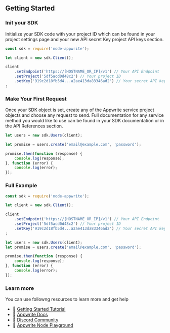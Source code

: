## Getting Started

### Init your SDK
Initialize your SDK code with your project ID which can be found in your project settings page and your new API secret Key project API keys section.

```js
const sdk = require('node-appwrite');

let client = new sdk.Client();

client
    .setEndpoint('https://[HOSTNAME_OR_IP]/v1') // Your API Endpoint
    .setProject('5df5acd0d48c2') // Your project ID
    .setKey('919c2d18fb5d4...a2ae413da83346ad2') // Your secret API key
;
```

### Make Your First Request
Once your SDK object is set, create any of the Appwrite service project objects and choose any request to send. Full documentation for any service method you would like to use can be found in your SDK documentation or in the API References section.

```js
let users = new sdk.Users(client);

let promise = users.create('email@example.com', 'password');

promise.then(function (response) {
    console.log(response);
}, function (error) {
    console.log(error);
});
```

### Full Example
```js
const sdk = require('node-appwrite');

let client = new sdk.Client();

client
    .setEndpoint('https://[HOSTNAME_OR_IP]/v1') // Your API Endpoint
    .setProject('5df5acd0d48c2') // Your project ID
    .setKey('919c2d18fb5d4...a2ae413da83346ad2') // Your secret API key
;

let users = new sdk.Users(client);
let promise = users.create('email@example.com', 'password');

promise.then(function (response) {
    console.log(response);
}, function (error) {
    console.log(error);
});
```

### Learn more
You can use followng resources to learn more and get help
- 🚀 [Getting Started Tutorial](https://appwrite.io/docs/getting-started-for-server)
- 📜 [Appwrite Docs](https://appwrite.io/docs)
- 💬 [Discord Community](https://appwrite.io/discord)
- 🚂 [Appwrite Node Playground](https://github.com/appwrite/playground-for-node)
